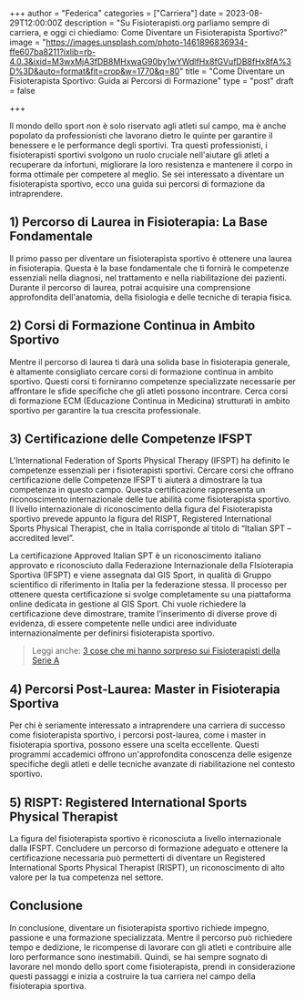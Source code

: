 +++
author = "Federica"
categories = ["Carriera"]
date = 2023-08-29T12:00:00Z
description = "Su Fisioterapisti.org parliamo sempre di carriera, e oggi ci chiediamo: Come Diventare un Fisioterapista Sportivo?"
image = "https://images.unsplash.com/photo-1461896836934-ffe607ba8211?ixlib=rb-4.0.3&ixid=M3wxMjA3fDB8MHxwaG90by1wYWdlfHx8fGVufDB8fHx8fA%3D%3D&auto=format&fit=crop&w=1770&q=80"
title = "Come Diventare un Fisioterapista Sportivo: Guida ai Percorsi di Formazione"
type = "post"
draft = false

+++ 

Il mondo dello sport non è solo riservato agli atleti sul campo, ma è anche popolato da professionisti che lavorano dietro le quinte per garantire il benessere e le performance degli sportivi. Tra questi professionisti, i fisioterapisti sportivi svolgono un ruolo cruciale nell'aiutare gli atleti a recuperare da infortuni, migliorare la loro resistenza e mantenere il corpo in forma ottimale per competere al meglio. Se sei interessato a diventare un fisioterapista sportivo, ecco una guida sui percorsi di formazione da intraprendere.

## 1) Percorso di Laurea in Fisioterapia: La Base Fondamentale

Il primo passo per diventare un fisioterapista sportivo è ottenere una laurea in fisioterapia. Questa è la base fondamentale che ti fornirà le competenze essenziali nella diagnosi, nel trattamento e nella riabilitazione dei pazienti. Durante il percorso di laurea, potrai acquisire una comprensione approfondita dell'anatomia, della fisiologia e delle tecniche di terapia fisica.

## 2) Corsi di Formazione Continua in Ambito Sportivo

Mentre il percorso di laurea ti darà una solida base in fisioterapia generale, è altamente consigliato cercare corsi di formazione continua in ambito sportivo. Questi corsi ti forniranno competenze specializzate necessarie per affrontare le sfide specifiche che gli atleti possono incontrare. Cerca corsi di formazione ECM (Educazione Continua in Medicina) strutturati in ambito sportivo per garantire la tua crescita professionale.

## 3) Certificazione delle Competenze IFSPT

L'International Federation of Sports Physical Therapy (IFSPT) ha definito le competenze essenziali per i fisioterapisti sportivi. Cercare corsi che offrano certificazione delle Competenze IFSPT ti aiuterà a dimostrare la tua competenza in questo campo. Questa certificazione rappresenta un riconoscimento internazionale delle tue abilità come fisioterapista sportivo. Il livello internazionale di riconoscimento della figura del Fisioterapista sportivo prevede appunto la figura del RISPT, Registered International Sports Physical Therapist, che in Italia corrisponde al titolo di “Italian SPT – accredited level”.

La certificazione Approved Italian SPT è un riconoscimento italiano approvato e riconosciuto dalla Federazione Internazionale della FIsioterapia Sportiva (IFSPT) e viene assegnata dal GIS Sport, in qualità di Gruppo scientifico di riferimento in Italia per la federazione stessa. Il processo per ottenere questa certificazione si svolge completamente su una piattaforma online dedicata in gestione al GIS Sport.
Chi vuole richiedere la certificazione deve dimostrare, tramite l’inserimento di diverse prove di evidenza, di essere competente nelle undici aree individuate internazionalmente per definirsi fisioterapista sportivo.

> Leggi anche: [3 cose che mi hanno sorpreso sui Fisioterapisti della Serie A](https://fisioterapisti.org/3-cose-che-mi-hanno-sorpreso-sui-fisioterapisti-in-serie-a/)

## 4) Percorsi Post-Laurea: Master in Fisioterapia Sportiva

Per chi è seriamente interessato a intraprendere una carriera di successo come fisioterapista sportivo, i percorsi post-laurea, come i master in fisioterapia sportiva, possono essere una scelta eccellente. Questi programmi accademici offrono un'approfondita conoscenza delle esigenze specifiche degli atleti e delle tecniche avanzate di riabilitazione nel contesto sportivo.

## 5) RISPT: Registered International Sports Physical Therapist

La figura del fisioterapista sportivo è riconosciuta a livello internazionale dalla IFSPT. Concludere un percorso di formazione adeguato e ottenere la certificazione necessaria può permetterti di diventare un Registered International Sports Physical Therapist (RISPT), un riconoscimento di alto valore per la tua competenza nel settore.

## Conclusione

In conclusione, diventare un fisioterapista sportivo richiede impegno, passione e una formazione specializzata. Mentre il percorso può richiedere tempo e dedizione, le ricompense di lavorare con gli atleti e contribuire alle loro performance sono inestimabili. Quindi, se hai sempre sognato di lavorare nel mondo dello sport come fisioterapista, prendi in considerazione questi passaggi e inizia a costruire la tua carriera nel campo della fisioterapia sportiva.
